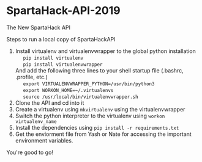 # SpartaHack-API-2019
The New SpartaHack API

Steps to run a local copy of SpartaHackAPI

1. Install virtualenv and virtualenvwrapper to the global python installation  
&nbsp;&nbsp;&nbsp;&nbsp;&nbsp;`pip install virtualenv`  
&nbsp;&nbsp;&nbsp;&nbsp;&nbsp;`pip install virtualenvwrapper`  
   And add the following three lines to your shell startup file (.bashrc, .profile, etc.)  
&nbsp;&nbsp;&nbsp;&nbsp;&nbsp;`export VIRTUALENVWRAPPER_PYTHON=/usr/bin/python3`  
&nbsp;&nbsp;&nbsp;&nbsp;&nbsp;`export WORKON_HOME=~/.virtualenvs`  
&nbsp;&nbsp;&nbsp;&nbsp;&nbsp;`source /usr/local/bin/virtualenvwrapper.sh`  
2. Clone the API and cd into it
3. Create a virtualenv using `mkvirtualenv` using the virtualenvwrapper
4. Switch the python interpreter to the virtualenv using `workon virtualenv_name` 
5. Install the dependencies using `pip install -r requirements.txt`
6. Get the enviorment file from Yash or Nate for accessing the important environment variables.

You're good to go!
